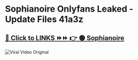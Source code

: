 
 # Sophianoire Onlyfans Leaked - Update Files 41a3z

## <h2><a href="https://clipsfans.com/Sophianoire&ref=git">🔗 Click to LINKS ⏩⏩ 👉 🟢 Sophianoire </a></h2>

<a href="https://clipsfans.com/Sophianoire&ref=git" rel="nofollow" data-target="animated-image.originalLink"><img src="https://i.ibb.co.com/xMMVF88/686577567.gif" alt="Viral Video Original" style="max-width: 100%; display: inline-block;" data-target="animated-image.originalImage"></a>

